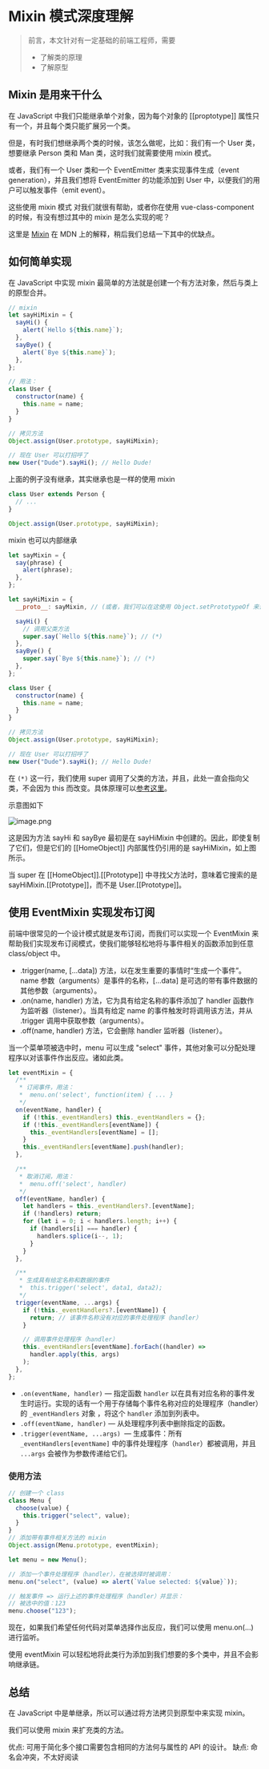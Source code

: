 # Mixin 模式深度理解

> 前言，本文针对有一定基础的前端工程师，需要
>
> - 了解类的原理
> - 了解原型

## Mixin 是用来干什么

在 JavaScript 中我们只能继承单个对象，因为每个对象的 [[proptotype]] 属性只有一个，并且每个类只能扩展另一个类。

但是，有时我们想继承两个类的时候，该怎么做呢，比如：我们有一个 User 类，想要继承 Person 类和 Man 类，这时我们就需要使用 mixin 模式。

或者，我们有一个 User 类和一个 EventEmitter 类来实现事件生成（event generation），并且我们想将 EventEmitter 的功能添加到 User 中，以便我们的用户可以触发事件（emit event）。

这些使用 mixin 模式 对我们就很有帮助，或者你在使用 vue-class-component 的时候，有没有想过其中的 mixin 是怎么实现的呢？

这里是 [Mixin](https://developer.mozilla.org/zh-CN/docs/Glossary/Mixin) 在 MDN 上的解释，稍后我们总结一下其中的优缺点。

## 如何简单实现

在 JavaScript 中实现 mixin 最简单的方法就是创建一个有方法对象，然后与类上的原型合并。

```js
// mixin
let sayHiMixin = {
  sayHi() {
    alert(`Hello ${this.name}`);
  },
  sayBye() {
    alert(`Bye ${this.name}`);
  },
};

// 用法：
class User {
  constructor(name) {
    this.name = name;
  }
}

// 拷贝方法
Object.assign(User.prototype, sayHiMixin);

// 现在 User 可以打招呼了
new User("Dude").sayHi(); // Hello Dude!
```

上面的例子没有继承，其实继承也是一样的使用 mixin

```js
class User extends Person {
  // ...
}

Object.assign(User.prototype, sayHiMixin);
```

mixin 也可以内部继承

```js
let sayMixin = {
  say(phrase) {
    alert(phrase);
  },
};

let sayHiMixin = {
  __proto__: sayMixin, // (或者，我们可以在这使用 Object.setPrototypeOf 来设置原型)

  sayHi() {
    // 调用父类方法
    super.say(`Hello ${this.name}`); // (*)
  },
  sayBye() {
    super.say(`Bye ${this.name}`); // (*)
  },
};

class User {
  constructor(name) {
    this.name = name;
  }
}

// 拷贝方法
Object.assign(User.prototype, sayHiMixin);

// 现在 User 可以打招呼了
new User("Dude").sayHi(); // Hello Dude!
```

在 `(*)` 这一行，我们使用 super 调用了父类的方法，并且，此处一直会指向父类，不会因为 this 而改变。具体原理可以[参考这里](https://535803710.github.io/vuepress/JS&ES/%E5%8E%9F%E5%9E%8B%E5%92%8C%E5%8E%9F%E5%9E%8B%E9%93%BE/#homeobject-%E5%92%8C%E5%86%85%E9%83%A8%E6%8E%A2%E7%A9%B6)。

示意图如下

![image.png](https://p3-juejin.byteimg.com/tos-cn-i-k3u1fbpfcp/6095c86ac6ca4a4ca8600712c9f2f933~tplv-k3u1fbpfcp-watermark.image?)

这是因为方法 sayHi 和 sayBye 最初是在 sayHiMixin 中创建的。因此，即使复制了它们，但是它们的 [[HomeObject]] 内部属性仍引用的是 sayHiMixin，如上图所示。

当 super 在 [[HomeObject]].[[Prototype]] 中寻找父方法时，意味着它搜索的是 sayHiMixin.[[Prototype]]，而不是 User.[[Prototype]]。

## 使用 EventMixin 实现发布订阅

前端中很常见的一个设计模式就是发布订阅，而我们可以实现一个 EventMixin 来帮助我们实现发布订阅模式，使我们能够轻松地将与事件相关的函数添加到任意 class/object 中。

- .trigger(name, [...data]) 方法，以在发生重要的事情时“生成一个事件”。name 参数（arguments）是事件的名称，[...data] 是可选的带有事件数据的其他参数（arguments）。
- .on(name, handler) 方法，它为具有给定名称的事件添加了 handler 函数作为监听器（listener）。当具有给定 name 的事件触发时将调用该方法，并从 .trigger 调用中获取参数（arguments）。
- .off(name, handler) 方法，它会删除 handler 监听器（listener）。

当一个菜单项被选中时，menu 可以生成 "select" 事件，其他对象可以分配处理程序以对该事件作出反应。诸如此类。

```js
let eventMixin = {
  /**
   * 订阅事件，用法：
   *  menu.on('select', function(item) { ... }
   */
  on(eventName, handler) {
    if (!this._eventHandlers) this._eventHandlers = {};
    if (!this._eventHandlers[eventName]) {
      this._eventHandlers[eventName] = [];
    }
    this._eventHandlers[eventName].push(handler);
  },

  /**
   * 取消订阅，用法：
   *  menu.off('select', handler)
   */
  off(eventName, handler) {
    let handlers = this._eventHandlers?.[eventName];
    if (!handlers) return;
    for (let i = 0; i < handlers.length; i++) {
      if (handlers[i] === handler) {
        handlers.splice(i--, 1);
      }
    }
  },

  /**
   * 生成具有给定名称和数据的事件
   *  this.trigger('select', data1, data2);
   */
  trigger(eventName, ...args) {
    if (!this._eventHandlers?.[eventName]) {
      return; // 该事件名称没有对应的事件处理程序（handler）
    }

    // 调用事件处理程序（handler）
    this._eventHandlers[eventName].forEach((handler) =>
      handler.apply(this, args)
    );
  },
};
```

- `.on(eventName, handler)` — 指定函数 `handler` 以在具有对应名称的事件发生时运行。实现的话有一个用于存储每个事件名称对应的处理程序（handler）的 `_eventHandlers` 对象 ，将这个 `handler` 添加到列表中。
- `.off(eventName, handler)` — 从处理程序列表中删除指定的函数。
- `.trigger(eventName, ...args) `— 生成事件：所有 `_eventHandlers[eventName]` 中的事件处理程序（`handler`）都被调用，并且 `...args` 会被作为参数传递给它们。

### 使用方法

```js
// 创建一个 class
class Menu {
  choose(value) {
    this.trigger("select", value);
  }
}
// 添加带有事件相关方法的 mixin
Object.assign(Menu.prototype, eventMixin);

let menu = new Menu();

// 添加一个事件处理程序（handler），在被选择时被调用：
menu.on("select", (value) => alert(`Value selected: ${value}`));

// 触发事件 => 运行上述的事件处理程序（handler）并显示：
// 被选中的值：123
menu.choose("123");
```
现在，如果我们希望任何代码对菜单选择作出反应，我们可以使用 menu.on(...) 进行监听。

使用 eventMixin 可以轻松地将此类行为添加到我们想要的多个类中，并且不会影响继承链。

## 总结

在 JavaScript 中是单继承，所以可以通过将方法拷贝到原型中来实现 mixin。

我们可以使用 mixin 来扩充类的方法。

优点: 可用于简化多个接口需要包含相同的方法何与属性的 API 的设计。
缺点: 命名会冲突，不太好阅读

